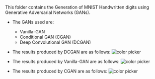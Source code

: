 This folder contains the Generation of MNIST Handwritten digits using Generative Adversarial Networks (GANs).
- The GANs used are:
    - Vanilla-GAN
    - Conditional GAN (CGAN)
    - Deep Convolutional GAN (DCGAN)
- The results produced by DCGAN are as follows:
![color picker](https://github.com/213079003/MNIST_Generation_Classification/blob/main/Generation/DCGAN/progressDCGAN.gif)

- The results produced by Vanilla-GAN are as follows:
![color picker](https://github.com/213079003/MNIST_Generation_Classification/blob/main/Generation/Vanilla-GAN/Vanilla_GAN_progress.gif)

- The results produced by CGAN are as follows:
![color picker](https://github.com/213079003/MNIST_Generation_Classification/blob/main/Generation/C-GAN/CGAN_progress.gif)


